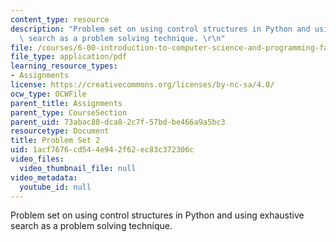 ```yaml
---
content_type: resource
description: "Problem set on using control structures in Python and using exhaustive\
  \ search as a problem solving technique. \r\n"
file: /courses/6-00-introduction-to-computer-science-and-programming-fall-2008/1acf7676cd544e942f62ec83c372306c_pset2.pdf
file_type: application/pdf
learning_resource_types:
- Assignments
license: https://creativecommons.org/licenses/by-nc-sa/4.0/
ocw_type: OCWFile
parent_title: Assignments
parent_type: CourseSection
parent_uid: 73abac88-dca8-2c7f-57bd-be466a9a5bc3
resourcetype: Document
title: Problem Set 2
uid: 1acf7676-cd54-4e94-2f62-ec83c372306c
video_files:
  video_thumbnail_file: null
video_metadata:
  youtube_id: null
---
```

Problem set on using control structures in Python and using exhaustive search as a problem solving technique. 
